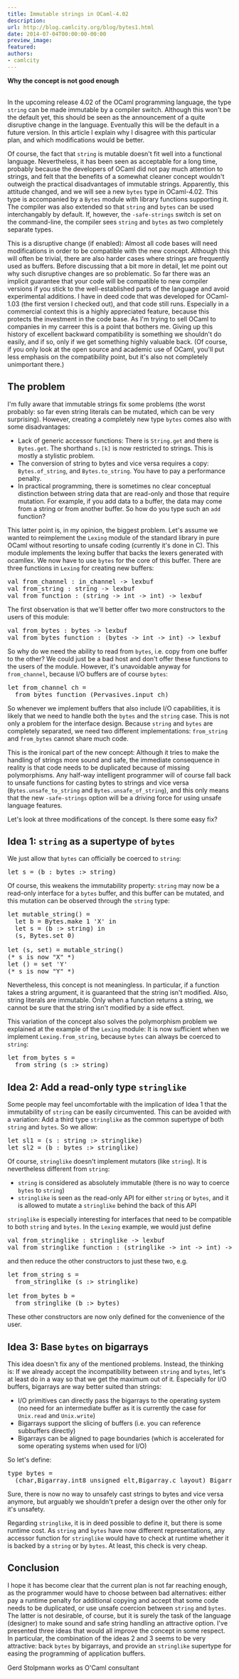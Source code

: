 ```yaml
---
title: Immutable strings in OCaml-4.02
description:
url: http://blog.camlcity.org/blog/bytes1.html
date: 2014-07-04T00:00:00-00:00
preview_image:
featured:
authors:
- camlcity
---
```




<div>
  <b>Why the concept is not good enough</b><br/>&nbsp;
</div>

<div>
  
In the upcoming release 4.02 of the OCaml programming language, the type
<code>string</code> can be made immutable by a compiler
switch. Although this won't be the default yet, this should be seen as
the announcement of a quite disruptive change in the
language. Eventually this will be the default in a future version. In
this article I explain why I disagree with this particular plan, and
which modifications would be better.

</div>

<div>
  
<p>
Of course, the fact that <code>string</code> is mutable doesn't fit
well into a functional language. Nevertheless, it has been seen as
acceptable for a long time, probably because the developers of OCaml
did not pay much attention to strings, and felt that the benefits of a
somewhat cleaner concept wouldn't outweigh the practical disadvantages
of immutable strings. Apparently, this attitude changed, and we will
see a new <code>bytes</code> type in OCaml-4.02. This type is
accompanied by a <code>Bytes</code> module with library functions
supporting it. The compiler was also extended so
that <code>string</code> and <code>bytes</code> can be used
interchangably by default. If, however, the <code>-safe-strings</code>
switch is set on the command-line, the compiler
sees <code>string</code> and <code>bytes</code> as two completely
separate types.
</p>

<p>
This is a disruptive change (if enabled): Almost all code bases will
need modifications in order to be compatible with the new
concept. Although this will often be trivial, there are also harder
cases where strings are frequently used as buffers. Before discussing
that a bit more in detail, let me point out why such disruptive
changes are so problematic. So far there was an implicit guarantee
that your code will be compatible to new compiler versions if you
stick to the well-established parts of the language and avoid
experimental additions.  I have in deed code that was developed for
OCaml-1.03 (the first version I checked out), and that code still
runs. Especially in a commercial context this is a highly appreciated
feature, because this protects the investment in the code base. As I'm
trying to sell OCaml to companies in my carreer this is a point that
bothers me. Giving up this history of excellent backward compatibility
is something we shouldn't do easily, and if so, only if we get something
highly valuable back. (Of course, if you only look at the open source
and academic use of OCaml, you'll put less emphasis on the compatibility
point, but it's also not completely unimportant there.)
</p>


<h2>The problem</h2>
<p>
I'm fully aware that immutable strings fix some problems (the
worst probably: so far even string literals can be mutated, which can be
very surprising). However, creating a completely new type <code>bytes</code>
comes also with some disadvantages:

</p><ul>
<li>Lack of generic accessor functions: There is <code>String.get</code> and
there is <code>Bytes.get</code>. The shorthand <code>s.[k]</code> is now
restricted to strings. This is mostly a stylistic problem.

</li><li>The conversion of string to bytes and vice versa requires a copy:
<code>Bytes.of_string</code>, and <code>Bytes.to_string</code>. You have
to pay a performance penalty.

</li><li>In practical programming, there is sometimes no clear conceptual 
distinction between string data that are read-only and those that require
mutation. For example, if you add data to a buffer, the data may come from
a string or from another buffer. So how do you type such an <code>add</code>
function?
</li></ul>

This latter point is, in my opinion, the biggest problem. Let's assume
we wanted to reimplement the <code>Lexing</code> module of the
standard library in pure OCaml without resorting to unsafe coding
(currently it's done in C). This module implements the lexing buffer
that backs the lexers generated with ocamllex. We now have to
use <code>bytes</code> for the core of this buffer. There are three
functions in <code>Lexing</code> for creating new buffers:

<pre>
val from_channel : in_channel -&gt; lexbuf
val from_string : string -&gt; lexbuf
val from_function : (string -&gt; int -&gt; int) -&gt; lexbuf
</pre>

The first observation is that we'll better offer two more constructors
to the users of this module:

<pre>
val from_bytes : bytes -&gt; lexbuf
val from_bytes_function : (bytes -&gt; int -&gt; int) -&gt; lexbuf
</pre>

So why do we need the ability to read from <code>bytes</code>,
i.e. copy from one buffer to the other? We could just be a bad host
and don't offer these functions to the users of the module. However,
it's unavoidable anyway for <code>from_channel</code>, because I/O
buffers are of course <code>bytes</code>:

<pre>
let from_channel ch =
  from_bytes_function (Pervasives.input ch)
</pre>

So whenever we implement buffers that also include I/O capabilities,
it is likely that we need to handle both the <code>bytes</code> and
the <code>string</code> case. This is not only a problem for the
interface design. Because <code>string</code> and <code>bytes</code>
are completely separated, we need two different
implementations: <code>from_string</code> and
<code>from_bytes</code> cannot share much code.


<p>
This is the ironical part of the new concept: Although it tries to
make the handling of strings more sound and safe, the immediate
consequence in reality is that code needs to be duplicated because of
missing polymorphisms. Any half-way intelligent programmer will of
course fall back to unsafe functions for casting bytes to strings and
vice versa (<code>Bytes.unsafe_to_string</code>
and <code>Bytes.unsafe_of_string</code>), and this only means
that the new <code>-safe-strings</code> option will be a driving force
for using unsafe language features.
</p>

<p>
Let's look at three modifications of the concept. Is there some easy
fix?
</p>

<h2>Idea 1: <code>string</code> as a supertype of <code>bytes</code></h2>
<p>
We just allow that <code>bytes</code> can officially be
coerced to <code>string</code>:
</p>

<pre>
let s = (b : bytes :&gt; string)
</pre>

<p>
Of course, this weakens the immutability property: <code>string</code>
may now be a read-only interface for a <code>bytes</code> buffer, and
this buffer can be mutated, and this mutation can be observed through
the <code>string</code> type:
</p>

<pre>
let mutable_string() =
  let b = Bytes.make 1 'X' in
  let s = (b :&gt; string) in
  (s, Bytes.set 0)

let (s, set) = mutable_string()
(* s is now &quot;X&quot; *)
let () = set 'Y'
(* s is now &quot;Y&quot; *)
</pre>

<p>
Nevertheless, this concept is not meaningless. In particular, if a
function takes a string argument, it is guaranteed that the string
isn't modified. Also, string literals are immutable. Only when a
function returns a string, we cannot be sure that the string isn't
modified by a side effect.
</p>

<p>
This variation of the concept also solves the polymorphism problem we
explained at the example of the <code>Lexing</code> module: It is now
sufficient when we implement <code>Lexing.from_string</code>, because
<code>bytes</code> can always be coerced to <code>string</code>:

</p><pre>
let from_bytes s =
  from_string (s :&gt; string)
</pre>


<h2>Idea 2: Add a read-only type <code>stringlike</code></h2>
<p>
Some people may feel uncomfortable with the implication of Idea 1 that
the immutability of <code>string</code> can be easily circumvented.
This can be avoided with a variation: Add a third type
<code>stringlike</code> as the common supertype of both
<code>string</code> and <code>bytes</code>. So we allow:

</p><pre>
let sl1 = (s : string :&gt; stringlike)
let sl2 = (b : bytes :&gt; stringlike)
</pre>

Of course, <code>stringlike</code> doesn't implement mutators (like
<code>string</code>). It is nevertheless different from <code>string</code>:

<ul>
<li><code>string</code> is considered as absolutely immutable (there is no
way to coerce <code>bytes</code> to <code>string</code>)
</li><li><code>stringlike</code> is seen as the read-only API for either
<code>string</code> or <code>bytes</code>, and it is allowed to mutate
a <code>stringlike</code> behind the back of this API
</li></ul>

<p>
<code>stringlike</code> is especially interesting for interfaces that
need to be compatible to both <code>string</code> and <code>bytes</code>.
In the <code>Lexing</code> example, we would just define

</p><pre>
val from_stringlike : stringlike -&gt; lexbuf
val from_stringlike_function : (stringlike -&gt; int -&gt; int) -&gt; lexbuf
</pre>

and then reduce the other constructors to just these two, e.g.

<pre>
let from_string s =
  from_stringlike (s :&gt; stringlike)

let from_bytes b =
  from_stringlike (b :&gt; bytes)
</pre>

These other constructors are now only defined for the convenience
of the user.

<h2>Idea 3: Base <code>bytes</code> on bigarrays</h2>

<p>
This idea doesn't fix any of the mentioned problems. Instead, the
thinking is: If we already accept the incompatibility
between <code>string</code> and <code>bytes</code>, let's at least do
in a way so that we get the maximum out of it. Especially for I/O
buffers, bigarrays are way better suited than strings:

</p><ul>
<li>I/O primitives can directly pass the bigarrays to the operating
system (no need for an intermediate buffer as it is currently the case
for <code>Unix.read</code> and <code>Unix.write</code>)

</li><li>Bigarrays support the slicing of buffers (i.e. you can reference
subbuffers directly)

</li><li>Bigarrays can be aligned to page boundaries (which is accelerated
for some operating systems when used for I/O)
</li></ul>

<p>
So let's define:

</p><pre>
type bytes =
  (char,Bigarray.int8_unsigned_elt,Bigarray.c_layout) Bigarray.Array1.t
</pre>

Sure, there is now no way to unsafely cast strings to bytes and vice
versa anymore, but arguably we shouldn't prefer a design over the other
only for it's unsafety.


<p>
Regarding <code>stringlike</code>, it is in deed possible to define it,
but there is some runtime cost. As <code>string</code> and <code>bytes</code>
have now different representations, any accessor function for 
<code>stringlike</code> would have to check at runtime whether it is
backed by a <code>string</code> or by <code>bytes</code>. At least, this
check is very cheap.
</p>


<h2>Conclusion</h2>

I hope it has become clear that the current plan is not far reaching
enough, as the programmer would have to choose between bad alternatives:
either pay a runtime penalty for additional copying and accept that
some code needs to be duplicated, or use unsafe coercion
between <code>string</code> and <code>bytes</code>. The latter is not
desirable, of course, but it is surely the task of the language
(designer) to make sound and safe string handling an attractive option.
I've presented three ideas that would all improve the concept in
some respect. In particular, the combination of the ideas 2 and 3
seems to be very attractive: back <code>bytes</code> by bigarrays,
and provide an <code>stringlike</code> supertype for easing the
programming of application buffers.

<img src="http://blog.camlcity.org/files/img/blog/bytes1_bug.gif" width="1" height="1"/>


</div>

<div>
  Gerd Stolpmann works as O'Caml consultant

</div>

<div>
  
</div>


          
